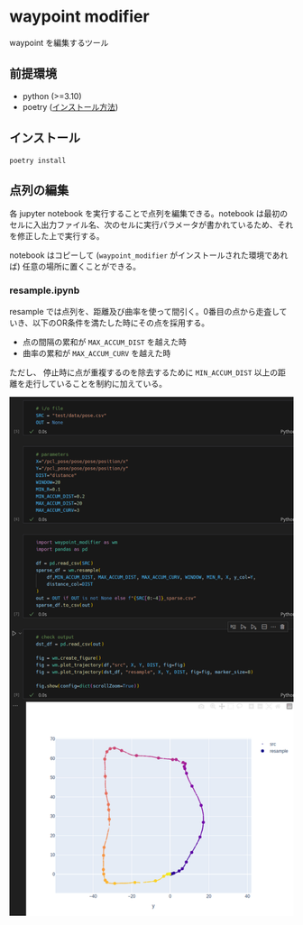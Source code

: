 # waypoint modifier

waypoint を編集するツール

## 前提環境

- python (>=3.10)
- poetry ([インストール方法](https://python-poetry.org/docs/#installing-with-pipx))

## インストール

```shell
poetry install
```

## 点列の編集

各 jupyter notebook を実行することで点列を編集できる。notebook は最初のセルに入出力ファイル名、次のセルに実行パラメータが書かれているため、それを修正した上で実行する。

notebook はコピーして (`waypoint_modifier` がインストールされた環境であれば) 任意の場所に置くことができる。

### resample.ipynb

resample では点列を、距離及び曲率を使って間引く。0番目の点から走査していき、以下のOR条件を満たした時にその点を採用する。

- 点の間隔の累和が `MAX_ACCUM_DIST` を越えた時
- 曲率の累和が `MAX_ACCUM_CURV` を越えた時

ただし、 停止時に点が重複するのを除去するために `MIN_ACCUM_DIST` 以上の距離を走行していることを制約に加えている。

![img](./docs/resample.png)
